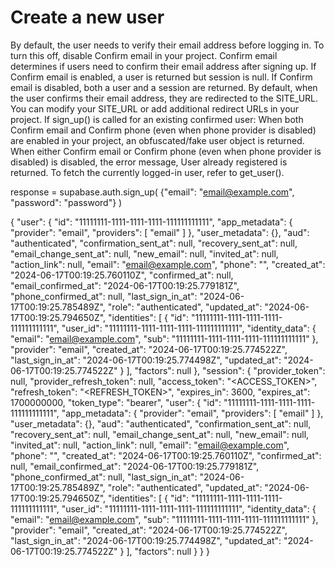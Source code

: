 # Create a new user
By default, the user needs to verify their email address before logging in. To turn this off, disable Confirm email in your project.
Confirm email determines if users need to confirm their email address after signing up.
If Confirm email is enabled, a user is returned but session is null.
If Confirm email is disabled, both a user and a session are returned.
By default, when the user confirms their email address, they are redirected to the SITE_URL. You can modify your SITE_URL or add additional redirect URLs in your project.
If sign_up() is called for an existing confirmed user:
When both Confirm email and Confirm phone (even when phone provider is disabled) are enabled in your project, an obfuscated/fake user object is returned.
When either Confirm email or Confirm phone (even when phone provider is disabled) is disabled, the error message, User already registered is returned.
To fetch the currently logged-in user, refer to get_user().

response = supabase.auth.sign_up(
    {"email": "email@example.com", "password": "password"}
)

{
  "user": {
    "id": "11111111-1111-1111-1111-111111111111",
    "app_metadata": {
      "provider": "email",
      "providers": [
        "email"
      ]
    },
    "user_metadata": {},
    "aud": "authenticated",
    "confirmation_sent_at": null,
    "recovery_sent_at": null,
    "email_change_sent_at": null,
    "new_email": null,
    "invited_at": null,
    "action_link": null,
    "email": "email@example.com",
    "phone": "",
    "created_at": "2024-06-17T00:19:25.760110Z",
    "confirmed_at": null,
    "email_confirmed_at": "2024-06-17T00:19:25.779181Z",
    "phone_confirmed_at": null,
    "last_sign_in_at": "2024-06-17T00:19:25.785489Z",
    "role": "authenticated",
    "updated_at": "2024-06-17T00:19:25.794650Z",
    "identities": [
      {
        "id": "11111111-1111-1111-1111-111111111111",
        "user_id": "11111111-1111-1111-1111-111111111111",
        "identity_data": {
          "email": "email@example.com",
          "sub": "11111111-1111-1111-1111-111111111111"
        },
        "provider": "email",
        "created_at": "2024-06-17T00:19:25.774522Z",
        "last_sign_in_at": "2024-06-17T00:19:25.774498Z",
        "updated_at": "2024-06-17T00:19:25.774522Z"
      }
    ],
    "factors": null
  },
  "session": {
    "provider_token": null,
    "provider_refresh_token": null,
    "access_token": "<ACCESS_TOKEN>",
    "refresh_token": "<REFRESH_TOKEN>",
    "expires_in": 3600,
    "expires_at": 1700000000,
    "token_type": "bearer",
    "user": {
      "id": "11111111-1111-1111-1111-111111111111",
      "app_metadata": {
        "provider": "email",
        "providers": [
          "email"
        ]
      },
      "user_metadata": {},
      "aud": "authenticated",
      "confirmation_sent_at": null,
      "recovery_sent_at": null,
      "email_change_sent_at": null,
      "new_email": null,
      "invited_at": null,
      "action_link": null,
      "email": "email@example.com",
      "phone": "",
      "created_at": "2024-06-17T00:19:25.760110Z",
      "confirmed_at": null,
      "email_confirmed_at": "2024-06-17T00:19:25.779181Z",
      "phone_confirmed_at": null,
      "last_sign_in_at": "2024-06-17T00:19:25.785489Z",
      "role": "authenticated",
      "updated_at": "2024-06-17T00:19:25.794650Z",
      "identities": [
        {
          "id": "11111111-1111-1111-1111-111111111111",
          "user_id": "11111111-1111-1111-1111-111111111111",
          "identity_data": {
            "email": "email@example.com",
            "sub": "11111111-1111-1111-1111-111111111111"
          },
          "provider": "email",
          "created_at": "2024-06-17T00:19:25.774522Z",
          "last_sign_in_at": "2024-06-17T00:19:25.774498Z",
          "updated_at": "2024-06-17T00:19:25.774522Z"
        }
      ],
      "factors": null
    }
  }
}
